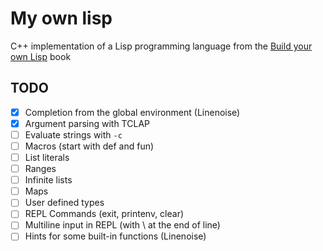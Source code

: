 # My own lisp

C++ implementation of a Lisp programming language from the [Build your own Lisp](buildyourownlisp.com) book

## TODO

* [X] Completion from the global environment (Linenoise)
* [X] Argument parsing with TCLAP
* [ ] Evaluate strings with `-c`
* [ ] Macros (start with def and fun)
* [ ] List literals
* [ ] Ranges
* [ ] Infinite lists
* [ ] Maps
* [ ] User defined types
* [ ] REPL Commands (exit, printenv, clear)
* [ ] Multiline input in REPL (with \ at the end of line)
* [ ] Hints for some built-in functions (Linenoise)
